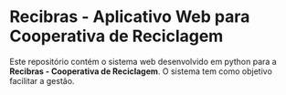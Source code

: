 # Recibras - Aplicativo Web para Cooperativa de Reciclagem

Este repositório contém o sistema web desenvolvido em python para a **Recibras - Cooperativa de Reciclagem**. O sistema tem como objetivo facilitar a gestão.
